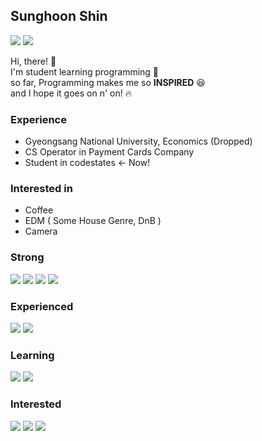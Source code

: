 ## Sunghoon Shin

[<img src="https://img.shields.io/badge/Velog-20C997?style=flat-square&logo=Love&logoColor=white"/>](https://velog.io/@planethoon) [<img src="https://img.shields.io/badge/dev.sunghoon@gmail.com-EA4335?style=flat-square&logo=Gmail&logoColor=white"/>](mailto:dev.sunghoon@gmail.com)

Hi, there! 👋<br/>
I'm student learning programming 🌱<br/>
so far, Programming makes me so **INSPIRED** 😆<br/>
and I hope it goes on n' on! 🔥<br/>

### Experience
* Gyeongsang National University, Economics (Dropped)
* CS Operator in Payment Cards Company
* Student in codestates <- Now!

### Interested in
* Coffee
* EDM ( Some House Genre, DnB )
* Camera

### Strong
<img src="https://img.shields.io/badge/JavaScript-F7DF1E?style=flat-square&logo=JavaScript&logoColor=black"/> <img src="https://img.shields.io/badge/React-61DAFB?style=flat-square&logo=React&logoColor=black"/> <img src="https://img.shields.io/badge/Redux-764ABC?style=flat-square&logo=Redux&logoColor=white"/>
<img src="https://img.shields.io/badge/Sass-CC6699?style=flat-square&logo=Sass&logoColor=white"/>

### Experienced
<img src="https://img.shields.io/badge/styled-components-DB7093?style=flat-square&logo=styled-components&logoColor=white"/> <img src="https://img.shields.io/badge/Node.js-339933?style=flat-square&logo=Node.js&logoColor=white"/>

### Learning
<img src="https://img.shields.io/badge/TypeScript-3178C6?style=flat-square&logo=TypeScript&logoColor=white"/> <img src="https://img.shields.io/badge/Socket.io-010101?style=flat-square&logo=Socket.io&logoColor=white"/>


### Interested
<img src="https://img.shields.io/badge/Svelte-FF3E00?style=flat-square&logo=Svelte&logoColor=white"/> <img src="https://img.shields.io/badge/Vue.js-4FC08D?style=flat-square&logo=Vue.js&logoColor=white"/> <img src="https://img.shields.io/badge/Next.js-000000?style=flat-square&logo=Next.js&logoColor=white"/> 




<!--
**planethoon/planethoon** is a ✨ _special_ ✨ repository because its `README.md` (this file) appears on your GitHub profile.

Here are some ideas to get you started:

- 🔭 I’m currently working on ...
- 🌱 I’m currently learning ...
- 👯 I’m looking to collaborate on ...
- 🤔 I’m looking for help with ...
- 💬 Ask me about ...
- 📫 How to reach me: ...
- 😄 Pronouns: ...
- ⚡ Fun fact: ...
-->


